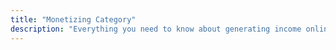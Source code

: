 ```yaml
---
title: "Monetizing Category"
description: "Everything you need to know about generating income online and offline and more through our monetization category."
---
```

